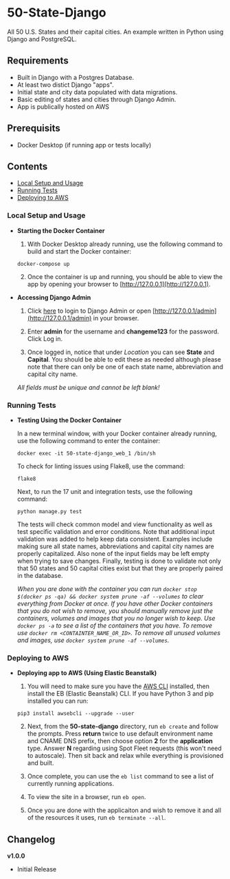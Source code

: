 # 50-State-Django
All 50 U.S. States and their capital cities. An example written in Python using Django and PostgreSQL.


## Requirements
- Built in Django with a Postgres Database.
- At least two distict Django "apps".
- Initial state and city data populated with data migrations.
- Basic editing of states and cities through Django Admin.
- App is publically hosted on AWS

## Prerequisits
- Docker Desktop (if running app or tests locally)


## Contents
- [Local Setup and Usage](#Local-Setup-and-Usage)
- [Running Tests](#Running-Tests)
- [Deploying to AWS](#Deploying-to-AWS)


### Local Setup and Usage

- **Starting the Docker Container**

  1. With Docker Desktop already running, use the following command to build and start the Docker container:

    ```
    docker-compose up
    ```
  
  2. Once the container is up and running, you should be able to view the app by opening your browser to [http://127.0.0.1](http://127.0.0.1).

- **Accessing Django Admin**

  1. Click [here](http://127.0.0.1/admin) to login to Django Admin or open [http://127.0.0.1/admin](http://127.0.0.1/admin) in your browser.

  2. Enter **admin** for the username and **changeme123** for the password. Click Log in.

  3. Once logged in, notice that under _Location_ you can see **State** and **Capital**. You should be able to edit these as needed although please note that there can only be one of each state name, abbreviation and capital city name.
  
  _All fields must be unique and cannot be left blank!_


### Running Tests

- **Testing Using the Docker Container**

  In a new terminal window, with your Docker container already running, use the following command to enter the container:

  ```
  docker exec -it 50-state-django_web_1 /bin/sh
  ```

  To check for linting issues using Flake8, use the command:

  ```
  flake8
  ```
  
  Next, to run the 17 unit and integration tests, use the following command:

  ```
  python manage.py test
  ```

  The tests will check common model and view functionality as well as test specific validation and error conditions. Note that additional input validation was added to help keep data consistent. Examples include making sure all state names, abbreviations and capital city names are properly capitalized. Also none of the input fields may be left empty when trying to save changes. Finally, testing is done to validate not only that 50 states and 50 capital cities exist but that they are properly paired in the database.

  _When you are done with the container you can run `docker stop $(docker ps -qa) && docker system prune -af --volumes` to clear everything from Docker at once. If you have other Docker containers that you do not wish to remove, you should manually remove just the containers, volumes and images that you no longer wish to keep. Use `docker ps -a` to see a list of the containers that you have. To remove use `docker rm <CONTAINTER_NAME_OR_ID>`. To remove all unused volumes and images, use `docker system prune -af --volumes`._


### Deploying to AWS

- **Deploying app to AWS (Using Elastic Beanstalk)**

  1. You will need to make sure you have the [AWS CLI](https://docs.aws.amazon.com/cli/latest/userguide/install-cliv2.html) installed, then install the EB (Elastic Beanstalk) CLI. If you have Python 3 and pip installed  you can run:

  ```
  pip3 install awsebcli --upgrade --user
  ```

  2. Next, from the **50-state-django** directory, run `eb create` and follow the prompts. Press **return** twice to use default environment name and CNAME DNS prefix, then choose option **2** for the **application** type. Answer **N** regarding using Spot Fleet requests (this won't need to autoscale). Then sit back and relax while everything is provisioned and built.

  3. Once complete, you can use the `eb list` command to see a list of currently running applications.

  4. To view the site in a browser, run `eb open`. 

  5. Once you are done with the applicaiton and wish to remove it and all of the resources it uses, run `eb terminate --all`.


## Changelog

**v1.0.0**
- Initial Release
